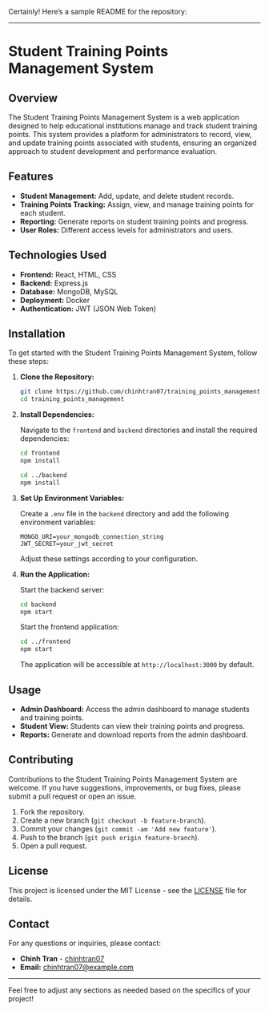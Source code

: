 Certainly! Here’s a sample README for the repository:

---

# Student Training Points Management System

## Overview

The Student Training Points Management System is a web application designed to help educational institutions manage and track student training points. This system provides a platform for administrators to record, view, and update training points associated with students, ensuring an organized approach to student development and performance evaluation.

## Features

- **Student Management:** Add, update, and delete student records.
- **Training Points Tracking:** Assign, view, and manage training points for each student.
- **Reporting:** Generate reports on student training points and progress.
- **User Roles:** Different access levels for administrators and users.

## Technologies Used

- **Frontend:** React, HTML, CSS
- **Backend:** Express.js
- **Database:** MongoDB, MySQL
- **Deployment:** Docker
- **Authentication:** JWT (JSON Web Token)

## Installation

To get started with the Student Training Points Management System, follow these steps:

1. **Clone the Repository:**

   ```bash
   git clone https://github.com/chinhtran07/training_points_management.git
   cd training_points_management
   ```

2. **Install Dependencies:**

   Navigate to the `frontend` and `backend` directories and install the required dependencies:

   ```bash
   cd frontend
   npm install

   cd ../backend
   npm install
   ```

3. **Set Up Environment Variables:**

   Create a `.env` file in the `backend` directory and add the following environment variables:

   ```env
   MONGO_URI=your_mongodb_connection_string
   JWT_SECRET=your_jwt_secret
   ```

   Adjust these settings according to your configuration.

4. **Run the Application:**

   Start the backend server:

   ```bash
   cd backend
   npm start
   ```

   Start the frontend application:

   ```bash
   cd ../frontend
   npm start
   ```

   The application will be accessible at `http://localhost:3000` by default.

## Usage

- **Admin Dashboard:** Access the admin dashboard to manage students and training points.
- **Student View:** Students can view their training points and progress.
- **Reports:** Generate and download reports from the admin dashboard.

## Contributing

Contributions to the Student Training Points Management System are welcome. If you have suggestions, improvements, or bug fixes, please submit a pull request or open an issue.

1. Fork the repository.
2. Create a new branch (`git checkout -b feature-branch`).
3. Commit your changes (`git commit -am 'Add new feature'`).
4. Push to the branch (`git push origin feature-branch`).
5. Open a pull request.

## License

This project is licensed under the MIT License - see the [LICENSE](LICENSE) file for details.

## Contact

For any questions or inquiries, please contact:

- **Chinh Tran** - [chinhtran07](https://github.com/chinhtran07)
- **Email:** chinhtran07@example.com

---

Feel free to adjust any sections as needed based on the specifics of your project!
